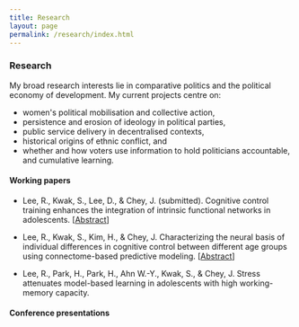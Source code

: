 ```yaml
---
title: Research
layout: page
permalink: /research/index.html
---
```


### Research
My broad research interests lie in comparative politics and the political economy of development. My current projects centre on: 
* women's political mobilisation and collective action, 
* persistence and erosion of ideology in political parties,
* public service delivery in decentralised contexts,
* historical origins of ethnic conflict, and
* whether and how voters use information to hold politicians accountable, and cumulative learning.

#### Working papers
* Lee, R., Kwak, S., Lee, D., & Chey, J. (submitted). Cognitive control training enhances the integration of intrinsic functional networks in adolescents. [[Abstract](https://drive.google.com/file/d/1MozZMymmqkUkoR1bzgl86oF2Y3ys_tj2/view?usp=sharing)]

* Lee, R., Kwak, S., Kim, H., & Chey, J. Characterizing the neural basis of individual differences in cognitive control between different age groups using connectome-based predictive modeling. [[Abstract](https://drive.google.com/file/d/15u_bza7CDPFUT4-OV_H7UP1yy2dSyF-v/view?usp=sharing)]

* Lee, R., Park, H., Park, H., Ahn W.-Y., Kwak, S., & Chey, J. Stress attenuates model-based learning in adolescents with high working-memory capacity.

#### Conference presentations

